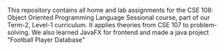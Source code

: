 This repository contains all home and lab assignments for the CSE 108: Object Oriented Programming Language Sessional course, part of our Term-2, Level-1 curriculum. It applies theories from CSE 107 to problem-solving. We also learned JavaFX for frontend and made a java project "Football Player Database" 

